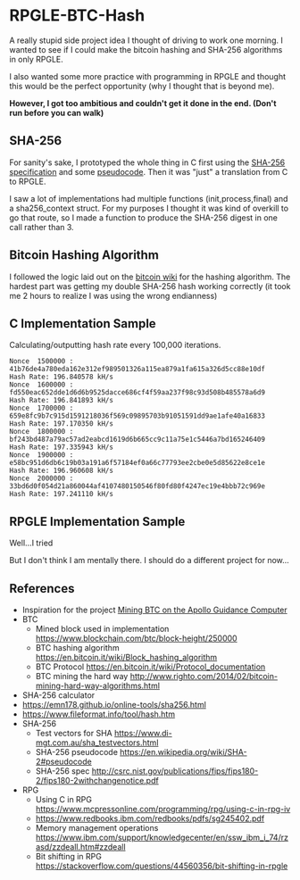 # RPGLE-BTC-Hash


A really stupid side project idea I thought of driving to work one morning. I wanted to see if I could make the bitcoin hashing and SHA-256 algorithms in only RPGLE.

I also wanted some more practice with programming in RPGLE and thought this would be the perfect opportunity (why I thought that is beyond me).

**However, I got too ambitious and couldn't get it done in the end. (Don't run before you can walk)**


## SHA-256
For sanity's sake, I prototyped the whole thing in C first using the 
[SHA-256 specification](http://csrc.nist.gov/publications/fips/fips180-2/fips180-2withchangenotice.pdf)
and some [pseudocode](https://en.wikipedia.org/wiki/SHA-2#pseudocode). Then it was "just" a translation from C to RPGLE.


I saw a lot of implementations had multiple functions (init,process,final) and a sha256_context struct. 
For my purposes I thought it was kind of overkill to go that route, so I made a function
to produce the SHA-256 digest in one call rather than 3.


## Bitcoin Hashing Algorithm
I followed the logic laid out on the [bitcoin wiki](https://en.bitcoin.it/wiki/Block_hashing_algorithm) for the
hashing algorithm. The hardest part was getting my double SHA-256 hash working correctly 
(it took me 2 hours to realize I was using the wrong endianness)


## C Implementation Sample
Calculating/outputting hash rate every 100,000 iterations.

```
Nonce  1500000 : 41b76de4a780eda162e312ef989501326a115ea879a1fa615a326d5cc88e10df    Hash Rate: 196.840578 kH/s
Nonce  1600000 : fd550eac652dde1d6d6b9525dacce686cf4f59aa237f98c93d508b485578a6d9    Hash Rate: 196.841893 kH/s
Nonce  1700000 : 659e8fc9b7c915d1591218036f569c09895703b91051591dd9ae1afe40a16833    Hash Rate: 197.170350 kH/s
Nonce  1800000 : bf243bd487a79ac57ad2eabcd1619d6b665cc9c11a75e1c5446a7bd165246409    Hash Rate: 197.335943 kH/s
Nonce  1900000 : e58bc951d6db6c19b03a191a6f57184ef0a66c77793ee2cbe0e5d85622e8ce1e    Hash Rate: 196.960608 kH/s
Nonce  2000000 : 33bd6d0f054d21a860044af4107480150546f80fd80f4247ec19e4bbb72c969e    Hash Rate: 197.241110 kH/s
```


## RPGLE Implementation Sample
Well...I tried

But I don't think I am mentally there. I should do a different project for now...


## References
* Inspiration for the project [Mining BTC on the Apollo Guidance Computer](http://www.righto.com/2019/07/bitcoin-mining-on-apollo-guidance.html)
* BTC
  * Mined block used in implementation https://www.blockchain.com/btc/block-height/250000
  * BTC hashing algorithm https://en.bitcoin.it/wiki/Block_hashing_algorithm
  * BTC Protocol https://en.bitcoin.it/wiki/Protocol_documentation
  * BTC mining the hard way http://www.righto.com/2014/02/bitcoin-mining-hard-way-algorithms.html
* SHA-256 calculator
 * https://emn178.github.io/online-tools/sha256.html
 * https://www.fileformat.info/tool/hash.htm
* SHA-256
  * Test vectors for SHA https://www.di-mgt.com.au/sha_testvectors.html
  * SHA-256 pseudocode https://en.wikipedia.org/wiki/SHA-2#pseudocode
  * SHA-256 spec http://csrc.nist.gov/publications/fips/fips180-2/fips180-2withchangenotice.pdf
* RPG
  * Using C in RPG https://www.mcpressonline.com/programming/rpg/using-c-in-rpg-iv
  * https://www.redbooks.ibm.com/redbooks/pdfs/sg245402.pdf
  * Memory management operations https://www.ibm.com/support/knowledgecenter/en/ssw_ibm_i_74/rzasd/zzdeall.htm#zzdeall
  * Bit shifting in RPG https://stackoverflow.com/questions/44560356/bit-shifting-in-rpgle
